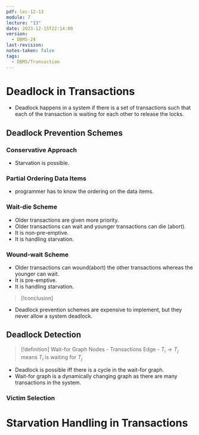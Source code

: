 ```yaml
---
pdf: lec-12-13
module: 7
lecture: "13"
date: 2023-12-15T22:14:00
version:
  - DBMS-24
last-revision: 
notes-taken: false
tags:
  - DBMS/Transaction
---
```

# Deadlock in Transactions
- Deadlock happens in a system if there is a set of transactions such that each of the transaction is waiting for each other to release the locks.

## Deadlock Prevention Schemes

### Conservative Approach

- Starvation is possible.

### Partial Ordering Data Items

- programmer has to know the ordering on the data items.


### Wait-die Scheme
- Older transactions are given more priority.
- Older transactions can wait and younger transactions can die (abort).
- It is non-pre-emptive.
- It is handling starvation.

### Wound-wait Scheme
- Older transactions can wound(abort) the other transactions whereas the younger can wait.
- It is pre-emptive.
- It is handling starvation.


> [!conclusion] 
- Deadlock prevention schemes are expensive to implement, but they never allow a system deadlock.


## Deadlock Detection

> [!definition] Wait-for Graph
> Nodes - Transactions
> Edge - ${} T_i \rightarrow T_j {}$ means ${} T_i {}$ is waiting for ${} T_j {}$
> 

- Deadlock is possible iff there is a cycle in the wait-for graph.
- Wait-for graph is a dynamically changing graph as there are many transactions in the system.

### Victim Selection


# Starvation Handling in Transactions
